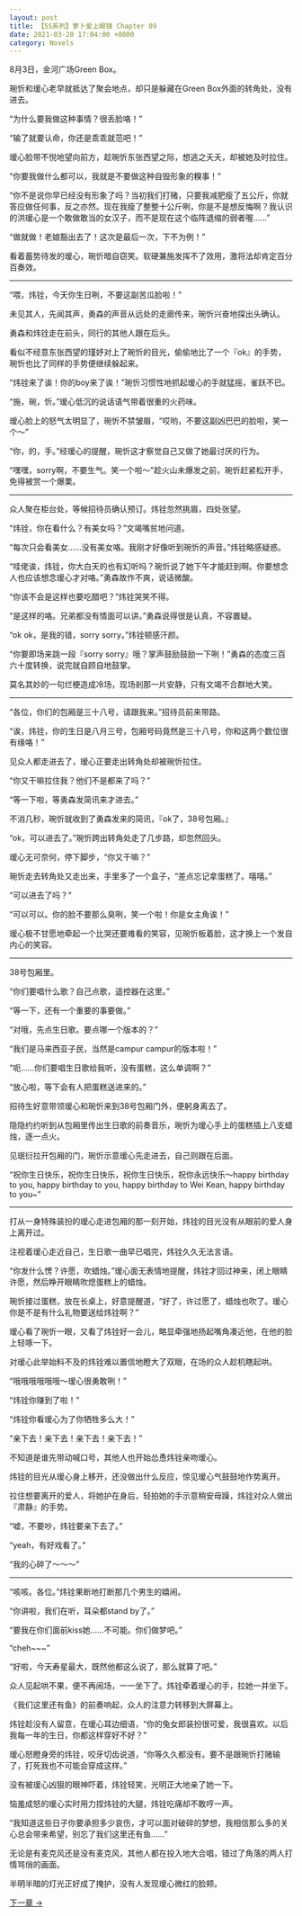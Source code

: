 ```yaml
---
layout: post
title: 【5S系列】萝卜爱上眼镜 Chapter 09
date: 2021-03-20 17:04:00 +0800
category: Novels
---
```

8月3日，金河广场Green Box。

琬忻和瑷心老早就抵达了聚会地点，却只是躲藏在Green Box外面的转角处，没有进去。

“为什么要我做这种事情？很丢脸咯！”

“输了就要认命，你还是乖乖就范吧！”

瑷心脸带不悦地望向前方，趁琬忻东张西望之际，想逃之夭夭，却被她及时拉住。

“你要我做什么都可以，我就是不要做这种自毁形象的糗事！”

“你不是说你早已经没有形象了吗？当初我们打赌，只要我减肥瘦了五公斤，你就答应做任何事，反之亦然。现在我瘦了整整十公斤咧，你是不是想反悔啊？我认识的洪瑷心是一个敢做敢当的女汉子，而不是现在这个临阵退缩的弱者喔……”

“做就做！老娘豁出去了！这次是最后一次，下不为例！”

看着蓄势待发的瑷心，琬忻暗自窃笑。软硬兼施发挥不了效用，激将法却肯定百分百奏效。

----

“喂，炜铨，今天你生日咧，不要这副苦瓜脸啦！”

未见其人，先闻其声，勇森的声音从远处的走廊传来，琬忻兴奋地探出头确认。

勇森和炜铨走在前头，同行的其他人跟在后头。

看似不经意东张西望的瑾妤对上了琬忻的目光，偷偷地比了一个『ok』的手势，琬忻也比了同样的手势便继续躲起来。

“炜铨来了诶！你的boy来了诶！”琬忻习惯性地抓起瑷心的手就猛摇，雀跃不已。

“施，琬，忻。”瑷心低沉的说话语气带着很重的火药味。

瑷心脸上的怒气太明显了，琬忻不禁皱眉，“哎哟，不要这副凶巴巴的脸啦，笑一个～”

“你，的，手。”经瑷心的提醒，琬忻这才察觉自己又做了她最讨厌的行为。

“嘿嘿，sorry啊，不要生气。笑一个啦～”趁火山未爆发之前，琬忻赶紧松开手，免得被赏一个爆栗。

----

众人聚在柜台处，等候招待员确认预订。炜铨忽然挑眉，四处张望。

“炜铨，你在看什么？有美女吗？”文竭嘴贫地问道。

“每次只会看美女……没有美女咯。我刚才好像听到琬忻的声音。”炜铨略感疑惑。

“哇佬诶，炜铨，你大白天的也有幻听吗？琬忻说了她下午才能赶到啊。你要想念人也应该想念瑷心才对咯。”勇森故作不爽，说话微酸。

“你该不会是这样也要吃醋吧？”炜铨哭笑不得。

“是这样的咯。兄弟都没有情面可以讲。”勇森说得很是认真，不容置疑。

“ok ok，是我的错，sorry sorry。”炜铨顿感汗颜。

“你要即场来跳一段『sorry sorry』哦？掌声鼓励鼓励一下咧！”勇森的态度三百六十度转换，说完就自顾自地鼓掌。

莫名其妙的一句烂梗造成冷场，现场剎那一片安静，只有文竭不合群地大笑。

----

“各位，你们的包厢是三十八号，请跟我来。”招待员前来带路。

“诶，炜铨，你的生日是八月三号，包厢号码竟然是三十八号，你和这两个数位很有缘咯！”

见众人都走进去了，瑷心正要走出转角处却被琬忻拉住。

“你又干嘛拉住我？他们不是都来了吗？”

“等一下啦，等勇森发简讯来才进去。”

不消几秒，琬忻就收到了勇森发来的简讯，『ok了，38号包厢。』

“ok，可以进去了。”琬忻跨出转角处走了几步路，却忽然回头。

瑷心无可奈何，停下脚步，“你又干嘛？”

琬忻走去转角处又走出来，手里多了一个盒子，“差点忘记拿蛋糕了。嘻嘻。”

“可以进去了吗？”

“可以可以。你的脸不要那么臭咧，笑一个啦！你是女主角诶！”

瑷心极不甘愿地牵起一个比哭还要难看的笑容，见琬忻板着脸，这才换上一个发自内心的笑容。

----

38号包厢里。

“你们要唱什么歌？自己点歌，遥控器在这里。”

“等一下，还有一个重要的事要做。”

“对哦，先点生日歌。要点哪一个版本的？”

“我们是马来西亚子民，当然是campur campur的版本啦！”

“呃……你们要唱生日歌给我听，没有蛋糕，这么单调啊？”

“放心啦，等下会有人把蛋糕送进来的。”

招待生好意带领瑷心和琬忻来到38号包厢门外，便躬身离去了。

隐隐约约听到从包厢里传出生日歌的前奏音乐，琬忻为瑷心手上的蛋糕插上八支蜡烛，逐一点火。

见珉衍拉开包厢的门，琬忻示意瑷心先走进去，自己则跟在后面。

“祝你生日快乐，祝你生日快乐，祝你生日快乐，祝你永远快乐～happy birthday to you, happy birthday to you, happy birthday to Wei Kean, happy birthday to you\~”

----

打从一身特殊装扮的瑷心走进包厢的那一刻开始，炜铨的目光没有从眼前的爱人身上离开过。

注视着瑷心走近自己，生日歌一曲早已唱完，炜铨久久无法言语。

“你发什么愣？许愿，吹蜡烛。”瑷心面无表情地提醒，炜铨才回过神来，闭上眼睛许愿，然后睁开眼睛吹熄蛋糕上的蜡烛。

琬忻接过蛋糕，放在长桌上，好意提醒道，“好了，许过愿了，蜡烛也吹了。瑷心你是不是有什么礼物要送给炜铨啊？”

瑷心看了琬忻一眼，又看了炜铨好一会儿，略显牵强地扬起嘴角凑近他，在他的脸上轻啄一下。

对瑷心此举始料不及的炜铨难以置信地瞪大了双眼，在场的众人趁机瞎起哄。

“哦哦哦哦哦哦～瑷心很勇敢咧！”

“炜铨你赚到了啦！”

“炜铨你看瑷心为了你牺牲多么大！”

“亲下去！亲下去！亲下去！亲下去！”

不知道是谁先带动喊口号，其他人也开始怂恿炜铨亲吻瑷心。

炜铨的目光从瑷心身上移开，还没做出什么反应，惊见瑷心气鼓鼓地作势离开。

拉住想要离开的爱人，将她护在身后，轻拍她的手示意稍安毋躁，炜铨对众人做出『肃静』的手势。

“嘘，不要吵，炜铨要亲下去了。”

“yeah，有好戏看了。”

“我的心碎了～～～”

----

“咳咳。各位。”炜铨果断地打断那几个男生的嬉闹。

“你讲啦，我们在听，耳朵都stand by了。”

“要我在你们面前kiss她……不可能。你们做梦吧。”

“cheh\~\~\~”

“好啦，今天寿星最大，既然他都这么说了，那么就算了吧。”

众人见起哄不果，便不再闹场，一一坐下了。炜铨牵着瑷心的手，拉她一并坐下。

《我们这里还有鱼》的前奏响起，众人的注意力转移到大屏幕上。

炜铨趁没有人留意，在瑷心耳边细语，“你的兔女郎装扮很可爱，我很喜欢。以后我每一年的生日，你都这样穿好不好？”

瑷心怒瞪身旁的炜铨，咬牙切齿说道，“你等久久都没有。要不是跟琬忻打赌输了，打死我也不可能会穿成这样。”

没有被瑷心凶狠的眼神吓着，炜铨轻笑，光明正大地亲了她一下。

恼羞成怒的瑷心实时用力捏炜铨的大腿，炜铨吃痛却不敢哼一声。

“我知道这些日子你要承担多少哀伤，才可以面对破碎的梦想，我相信那么多的关心总会带来希望，别忘了我们这里还有鱼……”

无论是有麦克风还是没有麦克风，其他人都在投入地大合唱，错过了角落的两人打情骂俏的画面。

半明半暗的灯光正好成了掩护，没有人发现瑷心微红的脸颊。

[下一章 →](/novels/2021/03/20/in-love-with-a-savage-gf-10.html)
